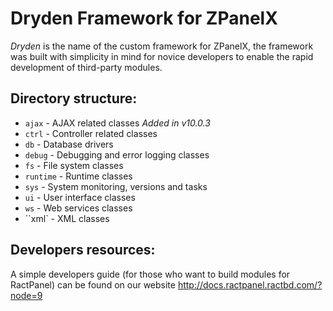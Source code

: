 # Dryden Framework for ZPanelX

*Dryden* is the name of the custom framework for ZPanelX, the framework was built with simplicity in mind for novice developers to enable the rapid development of third-party modules.

Directory structure:
--------------------
* ``ajax``         - AJAX related classes *Added in v10.0.3*
* ``ctrl``         - Controller related classes
* ``db``           - Database drivers
* ``debug``        - Debugging and error logging classes
* ``fs``           - File system classes
* ``runtime``      - Runtime classes
* ``sys``          - System monitoring, versions and tasks
* ``ui``           - User interface classes
* ``ws``           - Web services classes
* ``xml`          - XML classes

Developers resources:
---------------------
A simple developers guide (for those who want to build modules for RactPanel) can be found on our website http://docs.ractpanel.ractbd.com/?node=9
